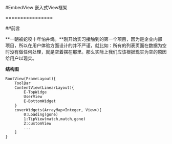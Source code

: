 #EmbedView
嵌入式View框架

================

##前言

**一朝被蛇咬十年怕井绳。**刚开始实习接触到的第一个项目，因为是企业内部项目，所以在用户体验方面设计的并不严谨，就比如：所有的列表页面在数据为空时没有做任何处理，就是空着摆在那里。那么实际上我们应该根据现实为空的原因给用户以现实。


**结构图**

	RootView(FrameLayout){
		ToolBar
		ContentView(LinearLayout){
			E-TopWidge
			UserView
			E-BottomWidget
		}
		coverWidgets(ArrayMap<Integer, View>)[
			0:Loading(gone)
			1:TipView(match,match,gone)
			2:customView
			...
		]
	}


